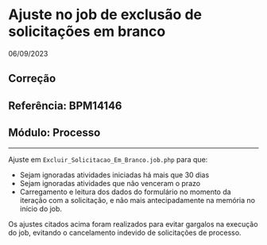 # Ajuste no job de exclusão de solicitações em branco
06/09/2023
## Correção
## Referência: BPM14146
## Módulo: Processo
***

Ajuste em `Excluir_Solicitacao_Em_Branco.job.php` para que:

* Sejam ignoradas atividades iniciadas há mais que 30 dias
* Sejam ignoradas atividades que não venceram o prazo
* Carregamento e leitura dos dados do formulário no momento da iteração com a solicitação, e não mais antecipadamente na memória no início do job.

Os ajustes citados acima foram realizados para evitar gargalos na execução do job, evitando o cancelamento indevido de solicitações de processo.
